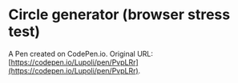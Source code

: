 # Circle generator (browser stress test)

A Pen created on CodePen.io. Original URL: [https://codepen.io/Lupoli/pen/PvpLRr](https://codepen.io/Lupoli/pen/PvpLRr).

